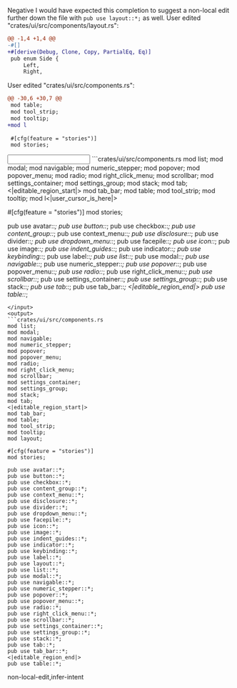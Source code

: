 <rating>Negative</rating>
<feedback>I would have expected this completion to suggest a non-local edit further down the file with `pub use layout::*;` as well.</feedback>
<events>
User edited "crates/ui/src/components/layout.rs":
```diff
@@ -1,4 +1,4 @@
-#[]
+#[derive(Debug, Clone, Copy, PartialEq, Eq)]
 pub enum Side {
     Left,
     Right,

```

User edited "crates/ui/src/components.rs":
```diff
@@ -30,6 +30,7 @@
 mod table;
 mod tool_strip;
 mod tooltip;
+mod l
 
 #[cfg(feature = "stories")]
 mod stories;

```
</events>
<input>
```crates/ui/src/components.rs
mod list;
mod modal;
mod navigable;
mod numeric_stepper;
mod popover;
mod popover_menu;
mod radio;
mod right_click_menu;
mod scrollbar;
mod settings_container;
mod settings_group;
mod stack;
mod tab;
<|editable_region_start|>
mod tab_bar;
mod table;
mod tool_strip;
mod tooltip;
mod l<|user_cursor_is_here|>

#[cfg(feature = "stories")]
mod stories;

pub use avatar::*;
pub use button::*;
pub use checkbox::*;
pub use content_group::*;
pub use context_menu::*;
pub use disclosure::*;
pub use divider::*;
pub use dropdown_menu::*;
pub use facepile::*;
pub use icon::*;
pub use image::*;
pub use indent_guides::*;
pub use indicator::*;
pub use keybinding::*;
pub use label::*;
pub use list::*;
pub use modal::*;
pub use navigable::*;
pub use numeric_stepper::*;
pub use popover::*;
pub use popover_menu::*;
pub use radio::*;
pub use right_click_menu::*;
pub use scrollbar::*;
pub use settings_container::*;
pub use settings_group::*;
pub use stack::*;
pub use tab::*;
pub use tab_bar::*;
<|editable_region_end|>
pub use table::*;
```
</input>
<output>
```crates/ui/src/components.rs
mod list;
mod modal;
mod navigable;
mod numeric_stepper;
mod popover;
mod popover_menu;
mod radio;
mod right_click_menu;
mod scrollbar;
mod settings_container;
mod settings_group;
mod stack;
mod tab;
<|editable_region_start|>
mod tab_bar;
mod table;
mod tool_strip;
mod tooltip;
mod layout;

#[cfg(feature = "stories")]
mod stories;

pub use avatar::*;
pub use button::*;
pub use checkbox::*;
pub use content_group::*;
pub use context_menu::*;
pub use disclosure::*;
pub use divider::*;
pub use dropdown_menu::*;
pub use facepile::*;
pub use icon::*;
pub use image::*;
pub use indent_guides::*;
pub use indicator::*;
pub use keybinding::*;
pub use label::*;
pub use layout::*;
pub use list::*;
pub use modal::*;
pub use navigable::*;
pub use numeric_stepper::*;
pub use popover::*;
pub use popover_menu::*;
pub use radio::*;
pub use right_click_menu::*;
pub use scrollbar::*;
pub use settings_container::*;
pub use settings_group::*;
pub use stack::*;
pub use tab::*;
pub use tab_bar::*;
<|editable_region_end|>
pub use table::*;
```
</output>

<labels>
non-local-edit,infer-intent
</labels>
